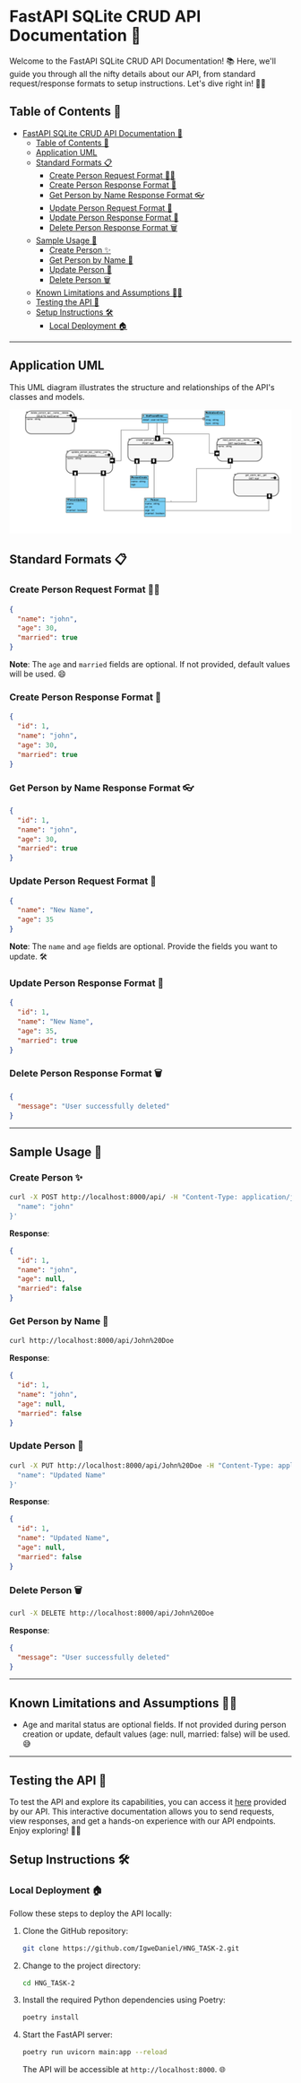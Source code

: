 # FastAPI SQLite CRUD API Documentation 🚀

Welcome to the FastAPI SQLite CRUD API Documentation! 📚 Here, we'll guide you through all the nifty details about our API, from standard request/response formats to setup instructions. Let's dive right in! 🏊‍♂️

## Table of Contents 📖

- [FastAPI SQLite CRUD API Documentation 🚀](#fastapi-sqlite-crud-api-documentation-)
  - [Table of Contents 📖](#table-of-contents-)
  - [Application UML](#application-uml)
  - [Standard Formats 📋](#standard-formats-)
    - [Create Person Request Format 🧑‍🦱](#create-person-request-format-)
    - [Create Person Response Format 🌟](#create-person-response-format-)
    - [Get Person by Name Response Format 👓](#get-person-by-name-response-format-)
    - [Update Person Request Format 🔄](#update-person-request-format-)
    - [Update Person Response Format 🎉](#update-person-response-format-)
    - [Delete Person Response Format 🗑️](#delete-person-response-format-️)
  - [Sample Usage 🚀](#sample-usage-)
    - [Create Person ✨](#create-person-)
    - [Get Person by Name 👀](#get-person-by-name-)
    - [Update Person 🔄](#update-person-)
    - [Delete Person 🗑️](#delete-person-️)
  - [Known Limitations and Assumptions 🤷‍♂️](#known-limitations-and-assumptions-️)
  - [Testing the API 🧪](#testing-the-api-)
  - [Setup Instructions 🛠️](#setup-instructions-️)
    - [Local Deployment 🏠](#local-deployment-)

---
## Application UML

This UML diagram illustrates the structure and relationships of the API's classes and models.

![UML Diagram](./uml.png)
## Standard Formats 📋

### Create Person Request Format 🧑‍🦱

```json
{
  "name": "john",
  "age": 30,
  "married": true
}
```

**Note**: The `age` and `married` fields are optional. If not provided, default values will be used. 😄

### Create Person Response Format 🌟

```json
{
  "id": 1,
  "name": "john",
  "age": 30,
  "married": true
}
```

### Get Person by Name Response Format 👓

```json
{
  "id": 1,
  "name": "john",
  "age": 30,
  "married": true
}
```

### Update Person Request Format 🔄

```json
{
  "name": "New Name",
  "age": 35
}
```

**Note**: The `name` and `age` fields are optional. Provide the fields you want to update. 🛠️

### Update Person Response Format 🎉

```json
{
  "id": 1,
  "name": "New Name",
  "age": 35,
  "married": true
}
```

### Delete Person Response Format 🗑️

```json
{
  "message": "User successfully deleted"
}
```

---

## Sample Usage 🚀

### Create Person ✨

```bash
curl -X POST http://localhost:8000/api/ -H "Content-Type: application/json" -d '{
  "name": "john"
}'
```

**Response**:

```json
{
  "id": 1,
  "name": "john",
  "age": null,
  "married": false
}
```

### Get Person by Name 👀

```bash
curl http://localhost:8000/api/John%20Doe
```

**Response**:

```json
{
  "id": 1,
  "name": "john",
  "age": null,
  "married": false
}
```

### Update Person 🔄

```bash
curl -X PUT http://localhost:8000/api/John%20Doe -H "Content-Type: application/json" -d '{
  "name": "Updated Name"
}'
```

**Response**:

```json
{
  "id": 1,
  "name": "Updated Name",
  "age": null,
  "married": false
}
```

### Delete Person 🗑️

```bash
curl -X DELETE http://localhost:8000/api/John%20Doe
```

**Response**:

```json
{
  "message": "User successfully deleted"
}
```



---

## Known Limitations and Assumptions 🤷‍♂️

- Age and marital status are optional fields. If not provided during person creation or update, default values (age: null, married: false) will be used. 😅

---

## Testing the API 🧪

To test the API and explore its capabilities, you can access it  [here](/[docs](https://hng-task-2-k7ad.onrender.com)) provided by our API. This interactive documentation allows you to send requests, view responses, and get a hands-on experience with our API endpoints. Enjoy exploring! 🙌😊

## Setup Instructions 🛠️

### Local Deployment 🏠

Follow these steps to deploy the API locally:

1. Clone the GitHub repository:

   ```bash
   git clone https://github.com/IgweDaniel/HNG_TASK-2.git
   ```

2. Change to the project directory:

   ```bash
   cd HNG_TASK-2
   ```

3. Install the required Python dependencies using Poetry:

   ```bash
   poetry install
   ```

4. Start the FastAPI server:

   ```bash
   poetry run uvicorn main:app --reload
   ```

   The API will be accessible at `http://localhost:8000`. 🌐


